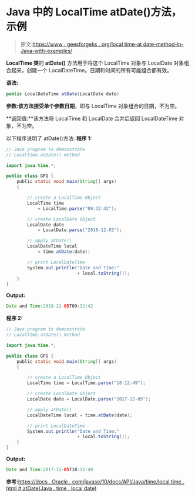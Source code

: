 # Java 中的 LocalTime atDate()方法，示例

> 原文:[https://www . geesforgeks . org/local time-at date-method-in-Java-with-examples/](https://www.geeksforgeeks.org/localtime-atdate-method-in-java-with-examples/)

**LocalTime 类**的 **atDate()** 方法用于将这个 LocalTime 对象与 LocalDate 对象组合起来，创建一个 LocalDateTime。日期和时间的所有可能组合都有效。

**语法:**

```java
public LocalDateTime atDate(LocalDate date)

```

**参数:**该方法接受单个参数**日期**，即与 LocalTime 对象组合的日期，不为空。

**返回值:**该方法将 LocalTime 和 LocalDate 合并后返回 LocalDateTime 对象，不为空。

以下程序说明了 atDate()方法:
**程序 1:**

```java
// Java program to demonstrate
// LocalTime.atDate() method

import java.time.*;

public class GFG {
    public static void main(String[] args)
    {

        // create a LocalTime Object
        LocalTime time
            = LocalTime.parse("09:32:42");

        // create LocalDate Object
        LocalDate date
            = LocalDate.parse("2018-12-05");

        // apply atDate()
        LocalDateTime local
            = time.atDate(date);

        // print LocalDateTime
        System.out.println("Date and Time:"
                           + local.toString());
    }
}
```

**Output:**

```java
Date and Time:2018-12-05T09:32:42

```

**程序 2:**

```java
// Java program to demonstrate
// LocalTime.atDate() method

import java.time.*;

public class GFG {
    public static void main(String[] args)
    {

        // create a LocalTime Object
        LocalTime time = LocalTime.parse("18:12:49");

        // create LocalDate Object
        LocalDate date = LocalDate.parse("2017-12-05");

        // apply atDate()
        LocalDateTime local = time.atDate(date);

        // print LocalDateTime
        System.out.println("Date and Time:"
                           + local.toString());
    }
}
```

**Output:**

```java
Date and Time:2017-12-05T18:12:49

```

**参考:**[https://docs . Oracle . com/javase/10/docs/API/Java/time/local time . html # atDate(Java . time . local date)](https://docs.oracle.com/javase/10/docs/api/java/time/LocalTime.html#atDate(java.time.LocalDate))